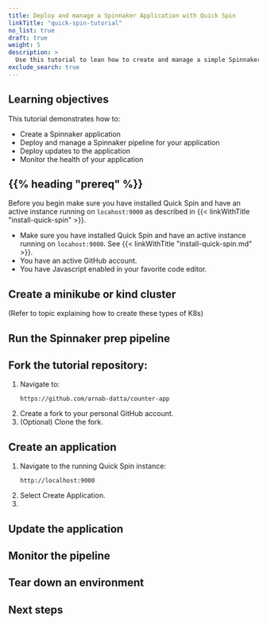 ```yaml
---
title: Deploy and manage a Spinnaker Application with Quick Spin 
linkTitle: "quick-spin-tutorial"
no_list: true
draft: true
weight: 5
description: >
  Use this tutorial to lean how to create and manage a simple Spinnaker workflow.
exclude_search: true
---
```

## Learning objectives
This tutorial demonstrates how to:
- Create a Spinnaker application
- Deploy and manage a Spinnaker pipeline for your application
- Deploy updates to the application
- Monitor the health of your application

## {{% heading "prereq" %}}
Before you begin make sure you have installed Quick Spin and have an active instance running on `locahost:9000` as described in {{< linkWithTitle "install-quick-spin" >}}.

- Make sure you have installed Quick Spin and have an active instance running on `locahost:9000`.   See {{< linkWithTitle "install-quick-spin.md" >}}.
- You have an active GitHub account.
- You have Javascript enabled in your favorite code editor.

## Create a minikube or kind cluster
(Refer to topic explaining how to create these types of K8s)
## Run the Spinnaker prep pipeline
## Fork the tutorial repository:
1. Navigate to:
   ```
   https://github.com/arnab-datta/counter-app
   ```
2. Create a fork to your personal GitHub account.
3. (Optional) Clone the fork.

## Create an application 
1. Navigate to the running Quick Spin instance:
   ```shell
   http://localhost:9000
   ```
2. Select Create Application.
3. 

## Update the application

## Monitor the pipeline

## Tear down an environment

## Next steps